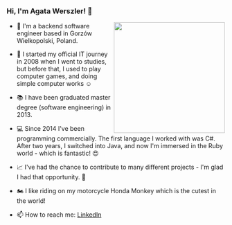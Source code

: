 ### Hi, I'm Agata Werszler! 👋

<img align='right' src="https://octodex.github.com/images/femalecodertocat.png" width="256">

- :house_with_garden: I'm a backend software engineer based in Gorzów Wielkopolski, Poland. 

- :floppy_disk: I started my official IT journey in 2008 when I went to studies, but before that, I used to play computer games, and doing simple computer works ☺️

- :books: I have been graduated master degree (software engineering) in 2013.

- :computer: Since 2014 I've been programming commercially. The first language I worked with was C#. After two years, I switched into Java, and now I'm immersed in the Ruby world - which is fantastic! :heart_eyes:

- :chart_with_upwards_trend: I've had the chance to contribute to many different projects - I'm glad I had that opportunity. :pray:

- :motorcycle: I like riding on my motorcycle Honda Monkey which is the cutest in the world!

- 📫 How to reach me: <a href="https://www.linkedin.com/in/ag4ta/">LinkedIn</a>
